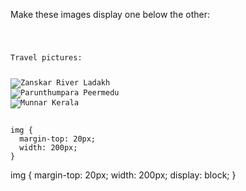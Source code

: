 Make these images display one below the other:

<codeblock language="css" type="exercise" testMode="fixedInput">
<code>
<panel language="html">
<p>Travel pictures:</p>
<img src="https://ucarecdn.com/2b2cbeb7-8d93-467e-8b53-022b51071c6e/" alt="Zanskar River Ladakh">
<img src="https://ucarecdn.com/152a39aa-29fa-4cb9-bfc0-001b5a89ab3d/" alt="Parunthumpara Peermedu">
<img src="https://ucarecdn.com/95bf9e35-7bfc-4212-b25f-ed253bc3040b/" alt="Munnar Kerala">
</panel>
<panel language="css">
img {
  margin-top: 20px;
  width: 200px;
}
</panel>
</code>

<solution>
img {
  margin-top: 20px;
  width: 200px;
  display: block;
}
</solution>
</codeblock>